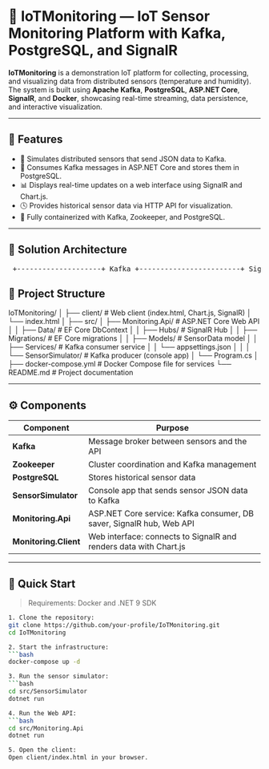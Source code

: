 # 🔌 IoTMonitoring — IoT Sensor Monitoring Platform with Kafka, PostgreSQL, and SignalR

**IoTMonitoring** is a demonstration IoT platform for collecting, processing, and visualizing data from distributed sensors (temperature and humidity). The system is built using **Apache Kafka**, **PostgreSQL**, **ASP.NET Core**, **SignalR**, and **Docker**, showcasing real-time streaming, data persistence, and interactive visualization.

---

## 🚀 Features

- 📡 Simulates distributed sensors that send JSON data to Kafka.
- 🔄 Consumes Kafka messages in ASP.NET Core and stores them in PostgreSQL.
- 📊 Displays real-time updates on a web interface using SignalR and Chart.js.
- 🕓 Provides historical sensor data via HTTP API for visualization.
- 🐳 Fully containerized with Kafka, Zookeeper, and PostgreSQL.

---

## 🧩 Solution Architecture

<pre> +--------------------+ Kafka +------------------------+ SignalR / API +-----------------------+ | SensorSimulator | -----------------------> | Monitoring.Api | -------------------------------> | Monitoring.Client | | (Producer) | | (Consumer + DB + Hub) | | (HTML + JS + Chart) | +--------------------+ +------------------------+ +-----------------------+ | v +-----------+ | PostgreSQL | +-----------+ </pre>

## 📁 Project Structure
IoTMonitoring/
│
├── client/ # Web client (index.html, Chart.js, SignalR)
│ └── index.html
│
├── src/
│ ├── Monitoring.Api/ # ASP.NET Core Web API
│ │ ├── Data/ # EF Core DbContext
│ │ ├── Hubs/ # SignalR Hub
│ │ ├── Migrations/ # EF Core migrations
│ │ ├── Models/ # SensorData model
│ │ ├── Services/ # Kafka consumer service
│ │ └── appsettings.json
│ │
│ └── SensorSimulator/ # Kafka producer (console app)
│ └── Program.cs
│
├── docker-compose.yml # Docker Compose file for services
└── README.md # Project documentation


---

## ⚙️ Components

| Component           | Purpose                                                                  |
|---------------------|--------------------------------------------------------------------------|
| **Kafka**           | Message broker between sensors and the API                              |
| **Zookeeper**       | Cluster coordination and Kafka management                               |
| **PostgreSQL**      | Stores historical sensor data                                            |
| **SensorSimulator** | Console app that sends sensor JSON data to Kafka                        |
| **Monitoring.Api**  | ASP.NET Core service: Kafka consumer, DB saver, SignalR hub, Web API    |
| **Monitoring.Client**| Web interface: connects to SignalR and renders data with Chart.js      |

---

## 🐳 Quick Start

> Requirements: Docker and .NET 9 SDK

```bash
1. Clone the repository:
git clone https://github.com/your-profile/IoTMonitoring.git
cd IoTMonitoring

2. Start the infrastructure:
```bash
docker-compose up -d

3. Run the sensor simulator:
```bash
cd src/SensorSimulator
dotnet run

4. Run the Web API:
```bash
cd src/Monitoring.Api
dotnet run

5. Open the client:
Open client/index.html in your browser.



